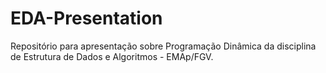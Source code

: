 # EDA-Presentation
Repositório para apresentação sobre Programação Dinâmica da disciplina de Estrutura de Dados e Algoritmos - EMAp/FGV.
